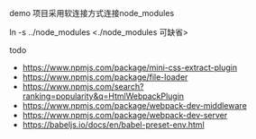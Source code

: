 demo 项目采用软连接方式连接node_modules

ln -s ../node_modules <./node_modules 可缺省>

todo

- https://www.npmjs.com/package/mini-css-extract-plugin
- https://www.npmjs.com/package/file-loader
- https://www.npmjs.com/search?ranking=popularity&q=HtmlWebpackPlugin
- https://www.npmjs.com/package/webpack-dev-middleware
- https://www.npmjs.com/package/webpack-dev-server
- https://babeljs.io/docs/en/babel-preset-env.html